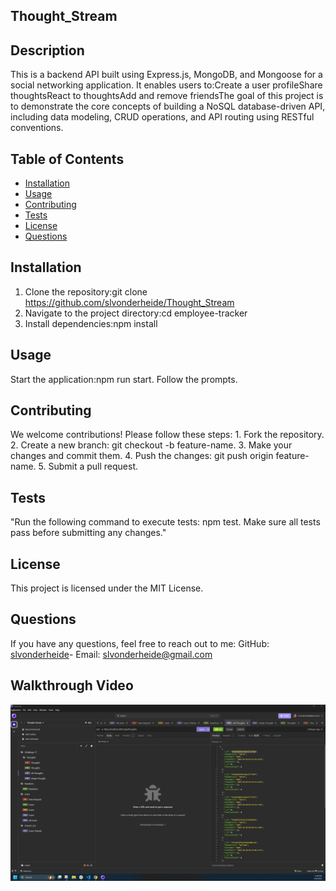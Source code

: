 
## Thought_Stream

## Description
This is a backend API built using Express.js, MongoDB, and Mongoose for a social networking application. It enables users to:Create a user profileShare thoughtsReact to thoughtsAdd and remove friendsThe goal of this project is to demonstrate the core concepts of building a NoSQL database-driven API, including data modeling, CRUD operations, and API routing using RESTful conventions.

## Table of Contents
- [Installation](#installation)
- [Usage](#usage)
- [Contributing](#contributing)
- [Tests](#tests)
- [License](#license)
- [Questions](#questions)

## Installation
1. Clone the repository:git clone  <https://github.com/slvonderheide/Thought_Stream>
2. Navigate to the project directory:cd employee-tracker
3. Install dependencies:npm install

## Usage
Start the application:npm run start. Follow the prompts. 

## Contributing
We welcome contributions! Please follow these steps: 1. Fork the repository. 2. Create a new branch: git checkout -b feature-name. 3. Make your changes and commit them. 4. Push the changes: git push origin feature-name. 5. Submit a pull request.

## Tests
"Run the following command to execute tests: npm test. Make sure all tests pass before submitting any changes."

## License
This project is licensed under the MIT License.

## Questions
If you have any questions, feel free to reach out to me:
 GitHub: [slvonderheide](https://github.com/slvonderheide)- 
 Email: slvonderheide@gmail.com
        
## Walkthrough Video
![Screenshot of API in Insomina](./Assets/Screenshot%202025-04-06%20133829.png)
